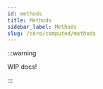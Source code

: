 ```yaml
---
id: methods
title: Methods
sidebar_label: Methods
slug: /core/computed/methods
---
```


:::warning

WIP docs!

:::
